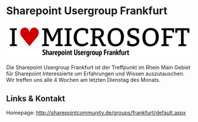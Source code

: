 # Sharepoint Usergroup Frankfurt
![Sharepoint Usergroup Frankfurt](./sharepoint.logo.png)

Die Sharepoint Usergroup Frankfurt ist der Treffpunkt im Rhein Main Gebiet für Sharepoint Interessierte
um Erfahrungen und Wissen auszutauschen. Wir treffen uns alle 4 Wochen am letzten Dienstag des Monats.


## Links &amp; Kontakt

Homepage: <http://sharepointcommunity.de/groups/frankfurt/default.aspx>











